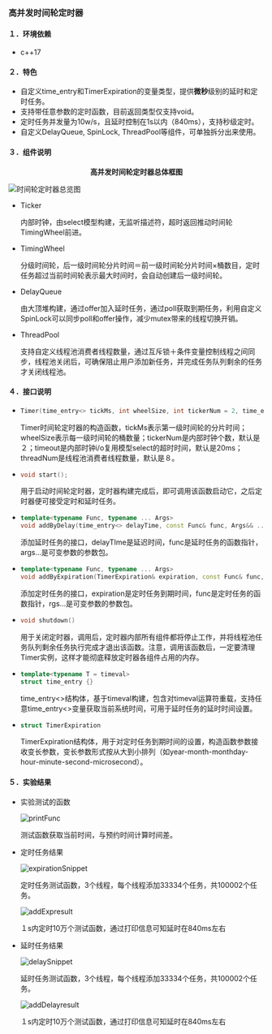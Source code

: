 ### 高并发时间轮定时器

#### １．环境依赖

* c++17

#### ２．特色

* 自定义time_entry<timeval>和TimerExpiration的变量类型，提供<b>微秒</b>级别的延时和定时任务。
* 支持带任意参数的定时函数，目前返回类型仅支持void。
* 定时任务并发量为10w/s，且延时控制在1s以内（840ms），支持秒级定时。
* 自定义DelayQueue, SpinLock, ThreadPool等组件，可单独拆分出来使用。

#### ３．组件说明

<div align = "center"><b>高并发时间轮定时器总体框图</b></div>

![时间轮定时器总览图](/media/zjw/26F6C1DAF6C1AA7F/时间轮定时器总览图.png)

* Ticker

  内部时钟，由select模型构建，无监听描述符，超时返回推动时间轮TimingWheel前进。

* TimingWheel

  分级时间轮，后一级时间轮分片时间＝前一级时间轮分片时间×桶数目，定时任务超过当前时间轮表示最大时间时，会自动创建后一级时间轮。

* DelayQueue

  由大顶堆构建，通过offer加入延时任务，通过poll获取到期任务，利用自定义SpinLock可以同步poll和offer操作，减少mutex带来的线程切换开销。

* ThreadPool

  支持自定义线程池消费者线程数量，通过互斥锁＋条件变量控制线程之间同步，线程池关闭后，可确保阻止用户添加新任务，并完成任务队列剩余的任务才关闭线程池。

#### ４．接口说明

* ```c++
  Timer(time_entry<> tickMs, int wheelSize, int tickerNum = 2, time_entry<> timeout = time_entry<>({0,20000}), int threadNum = 8);
  ```

  Timer时间轮定时器的构造函数，tickMs表示第一级时间轮的分片时间；wheelSize表示每一级时间轮的桶数量；tickerNum是内部时钟个数，默认是２；timeout是内部时钟i/o复用模型select的超时时间，默认是20ms；threadNum是线程池消费者线程数量，默认是８。

* ```c++
  void start();
  ```

  用于启动时间轮定时器，定时器构建完成后，即可调用该函数启动它，之后定时器便可接受定时和延时任务。

* ```c++
  template<typename Func, typename ... Args>
  void addByDelay(time_entry<> delayTime, const Func& func, Args&& ... args)
  ```

  添加延时任务的接口，delayTIme是延迟时间，func是延时任务的函数指针，args...是可变参数的参数包。

* ```c++
  template<typename Func, typename ... Args>
  void addByExpiration(TimerExpiration& expiration, const Func& func, Args&& ... args)
  ```

  添加定时任务的接口，expiration是定时任务到期时间，func是定时任务的函数指针，rgs...是可变参数的参数包。

* ```c++
  void shutdown()
  ```

  用于关闭定时器，调用后，定时器内部所有组件都将停止工作，并将线程池任务队列剩余任务执行完成才退出该函数。注意，调用该函数后，一定要清理Timer实例，这样才能彻底释放定时器各组件占用的内存。

* ```c++
  template<typename T = timeval>
  struct time_entry {}
  ```

  time_entry<>结构体，基于timeval构建，包含对timeval运算符重载，支持任意time_entry<>变量获取当前系统时间，可用于延时任务的延时时间设置。

* ```c++
  struct TimerExpiration
  ```

  TimerExpiration结构体，用于对定时任务到期时间的设置，构造函数参数接收变长参数，变长参数形式按从大到小排列（如year-month-monthday-hour-minute-second-microsecond）。

#### ５．实验结果

* 实验测试的函数

  ![printFunc](/home/zjw/Desktop/printFunc.png)

  测试函数获取当前时间，与预约时间计算时间差。

* 定时任务结果

  ![expirationSnippet](/home/zjw/Desktop/expirationSnippet.png)

  定时任务测试函数，3个线程，每个线程添加33334个任务，共100002个任务。

  ![addExpresult](/home/zjw/Desktop/addExpresult.png)

  １s内定时10万个测试函数，通过打印信息可知延时在840ms左右

* 延时任务结果

  ![delaySnippet](/home/zjw/Desktop/delaySnippet.png)

  延时任务测试函数，3个线程，每个线程添加33334个任务，共100002个任务。

  ![addDelayresult](/home/zjw/Desktop/addDelayresult.png)

  １s内定时10万个测试函数，通过打印信息可知延时在840ms左右

  